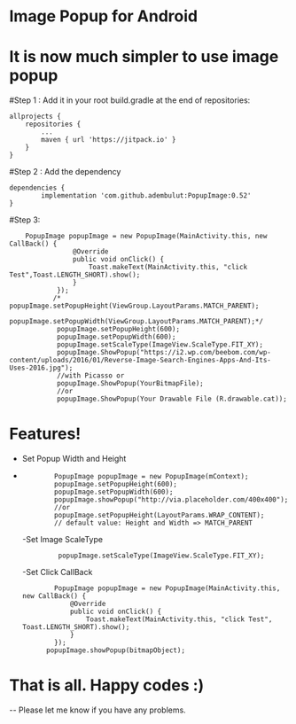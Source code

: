 # Image Popup for Android
# It is now much simpler to use image popup

#Step 1 : Add it in your root build.gradle at the end of repositories:

	allprojects {
		repositories {
			...
			maven { url 'https://jitpack.io' }
		}
	}
	
#Step 2 : Add the dependency

    dependencies {
	        implementation 'com.github.adembulut:PopupImage:0.52'
	}

 #Step 3:
 
        PopupImage popupImage = new PopupImage(MainActivity.this, new CallBack() {
                    @Override
                    public void onClick() {
                        Toast.makeText(MainActivity.this, "click Test",Toast.LENGTH_SHORT).show();
                    }
                });
               /* popupImage.setPopupHeight(ViewGroup.LayoutParams.MATCH_PARENT);
                popupImage.setPopupWidth(ViewGroup.LayoutParams.MATCH_PARENT);*/
                popupImage.setPopupHeight(600);
                popupImage.setPopupWidth(600);
                popupImage.setScaleType(ImageView.ScaleType.FIT_XY);
                popupImage.ShowPopup("https://i2.wp.com/beebom.com/wp-content/uploads/2016/01/Reverse-Image-Search-Engines-Apps-And-Its-Uses-2016.jpg");
                //with Picasso or
                popupImage.ShowPopup(YourBitmapFile);
                //or
                popupImage.ShowPopup(Your Drawable File (R.drawable.cat));

# Features!

  - Set Popup Width and Height
  -             PopupImage popupImage = new PopupImage(mContext);
                popupImage.setPopupHeight(600);
                popupImage.setPopupWidth(600);
                popupImage.showPopup("http://via.placeholder.com/400x400");
                //or 
                popupImage.setPopupHeight(LayoutParams.WRAP_CONTENT);
                // default value: Height and Width => MATCH_PARENT
    -Set Image ScaleType
                
                 popupImage.setScaleType(ImageView.ScaleType.FIT_XY);
    -Set Click CallBack
                
                PopupImage popupImage = new PopupImage(MainActivity.this, new CallBack() {
                    @Override
                    public void onClick() {
                        Toast.makeText(MainActivity.this, "click Test", Toast.LENGTH_SHORT).show();
                    }
                });
              popupImage.showPopup(bitmapObject);
  

  # That is all. Happy codes :)
  
  --
Please let me know if you have any problems.

